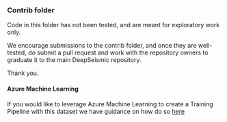 ### Contrib folder  

Code in this folder has not been tested, and are meant for exploratory work only.

We encourage submissions to the contrib folder, and once they are well-tested, do submit a pull request and work with the repository owners to graduate it to the main DeepSeismic repository.

Thank you.

#### Azure Machine Learning
If you would like to leverage Azure Machine Learning to create a Training Pipeline with this dataset we have guidance on how do so [here](interpretation/deepseismic_interpretation/azureml_pipelines/README.md)